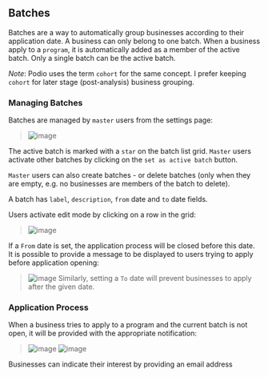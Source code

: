 ## Batches

Batches are a way to automatically group businesses according to their application date. A business can only belong to one batch. When a business apply to a `program`, it is automatically added as a member of the active batch. Only a single batch can be the active batch.

*Note*: Podio uses the term `cohort` for the same concept. I prefer keeping `cohort` for later stage (post-analysis) business grouping.

### Managing Batches

Batches are managed by `master` users from the settings page: 

> ![image](/uploads/9bf0b40d4c0e4a85ae8344c8a139b966/image.png)

The active batch is marked with a `star` on the batch list grid. `Master` users activate other batches by clicking on the `set as active batch` button. 

`Master` users can also create batches - or delete batches (only when they are empty, e.g. no businesses are members of the batch to delete).

A batch has `label`, `description`, `from` date and `to` date fields. 

Users activate edit mode by clicking on a row in the grid: 

> ![image](/uploads/d9a89e212b3ba8848edbc0711ce36649/image.png)

If a `From` date is set, the application process will be closed before this date. It is possible to provide a message to be displayed to users trying to apply before application opening: 

> ![image](/uploads/8d7a26d7c5bb169288414eead7369423/image.png)
Similarly, setting a `To` date will prevent businesses to apply after the given date.

### Application Process

When a business tries to apply to a program and the current batch is not open, it will be provided with the appropriate notification: 

> ![image](/uploads/72ebbff1795f9a176dfafcb4db340c9b/image.png)
> ![image](/uploads/dd882ec6b7f217f3fcb28845b44a1ea0/image.png)

Businesses can indicate their interest by providing an email address